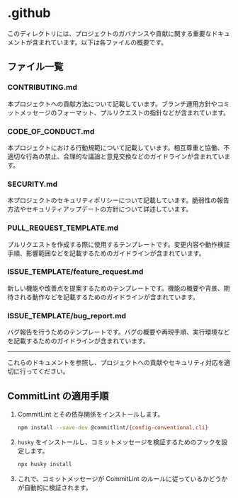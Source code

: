 # .github

このディレクトリには、プロジェクトのガバナンスや貢献に関する重要なドキュメントが含まれています。以下は各ファイルの概要です。

## ファイル一覧

### CONTRIBUTING.md
本プロジェクトへの貢献方法について記載しています。ブランチ運用方針やコミットメッセージのフォーマット、プルリクエストの指針などが含まれています。

### CODE_OF_CONDUCT.md
本プロジェクトにおける行動規範について記載しています。相互尊重と協働、不適切な行為の禁止、合理的な議論と意見交換などのガイドラインが含まれています。

### SECURITY.md
本プロジェクトのセキュリティポリシーについて記載しています。脆弱性の報告方法やセキュリティアップデートの方針について詳述しています。

### PULL_REQUEST_TEMPLATE.md
プルリクエストを作成する際に使用するテンプレートです。変更内容や動作検証手順、影響範囲などを記載するためのガイドラインが含まれています。

### ISSUE_TEMPLATE/feature_request.md
新しい機能や改善点を提案するためのテンプレートです。機能の概要や背景、期待される動作などを記載するためのガイドラインが含まれています。

### ISSUE_TEMPLATE/bug_report.md
バグ報告を行うためのテンプレートです。バグの概要や再現手順、実行環境などを記載するためのガイドラインが含まれています。


---

これらのドキュメントを参照し、プロジェクトへの貢献やセキュリティ対応を適切に行ってください。

## CommitLint の適用手順

1. CommitLint とその依存関係をインストールします。
    ```bash
    npm install --save-dev @commitlint/{config-conventional,cli}
    ```

2. `husky` をインストールし、コミットメッセージを検証するためのフックを設定します。
    ```bash
    npx husky install
    ```

3. これで、コミットメッセージが CommitLint のルールに従っているかどうかが自動的に検証されます。

